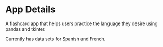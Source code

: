 # App Details

A flashcard app that helps users practice the language they desire using pandas and tkinter.

Currently has data sets for Spanish and French.
